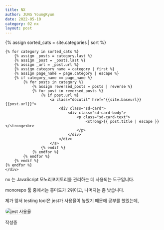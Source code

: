 ```yaml
---
title: NX
author: JUNG YoungKyun
date: 2022-05-10
category: 02 nx
layout: post
---
```


<div class="sd-container-fluid ">
    <div class="docutils">
    {% assign sorted_cats = site.categories | sort %}

    {% for category in sorted_cats %}
        {% assign _posts = category.last %}
        {% assign _post = _posts.last %}
        {% assign _url = _post.url %}
        {% assign category_name = category | first %}
        {% assign page_name = page.category | escape %}
        {% if category_name == page_name %}
            {% for posts in category %}
                {% assign reversed_posts = posts | reverse %}
                {% for post in reversed_posts %}
                    {% if post.url %}
                        <a class="docutil" href="{{site.baseurl}}{{post.url}}">
                            <div class="sd-card">
                                <div class="sd-card-body">
                                    <p class="sd-card-text">
                                        <strong>{{ post.title | escape }}</strong><br>
                                    </p>
                                </div>
                            </div>
                        </a>
                    {% endif %}
                {% endfor %}
            {% endfor %}
        {% endif %}
    {% endfor %}
    </div>
</div>

nx 는 JavaScript 모노리포지토리를 관리하는 데 사용되는 도구입니다.

monorepo 툴 중에서는 흥미도가 2위이고, 나머지는 좀 낮습니다.

제가 앞서 testing tool은 jest가 사용율이 높았기 때문에 공부를 했었는데, 

<img src="../images/jest 사용율.png" alt="jest 사용율" style="border-radius: 10px; border: 1px solid #eaeaea;"/>

작성중